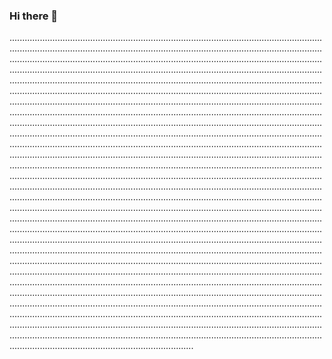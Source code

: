 ### Hi there 👋

.....................................................................................................................................................................................................................................................................................................................................................................................................................................................................................................................................................................................................................................................................................................................................................................................................................................................................................................................................................................................................................................................................................................................................................................................................................................................................................................................................................................................................................................................................................................................................................................................................................................................................................................................................................................................................................................................................................................................................................................................................................................................................................................................................................................................................................................................................................................................................................................................................................................................................................................................................................................................................................................................................................................................................................................................................................................................................................................................................................................................................................................................................................................................................................................................................................................................................................................................................................................................................................................................................................................................................................................................................................................................................................................................................................................................................................